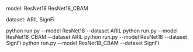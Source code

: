 model:
ResNet18
ResNet18_CBAM

dataset:
ARIL
SignFi

python run.py --model ResNet18 --dataset ARIL
python run.py --model ResNet18_CBAM --dataset ARIL
python run.py --model ResNet18 --dataset SignFi
python run.py --model ResNet18_CBAM --dataset SignFi